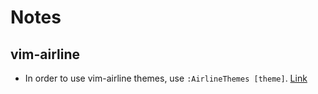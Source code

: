 # Notes
## vim-airline
* In order to use vim-airline themes, use ``:AirlineThemes [theme]``. [Link](https://github.com/vim-airline/vim-airline/wiki/Screenshots)
